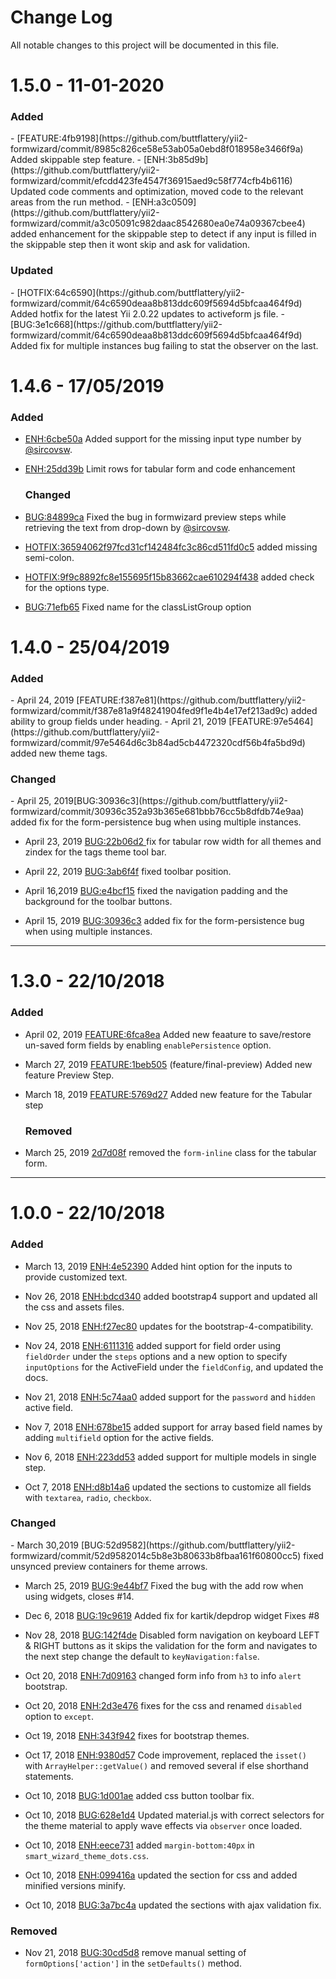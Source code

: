 <h1>Change Log</h1>
All notable changes to this project will be documented in this file.

<h1>1.5.0 - 11-01-2020</h1>

<h3>Added</h3>
- [FEATURE:4fb9198](https://github.com/buttflattery/yii2-formwizard/commit/8985c826ce58e53ab05a0ebd8f018958e3466f9a) Added skippable step feature.
- [ENH:3b85d9b](https://github.com/buttflattery/yii2-formwizard/commit/efcdd423fe4547f36915aed9c58f774cfb4b6116) Updated code comments and optimization, moved code to the relevant areas from the run method.
- [ENH:a3c0509](https://github.com/buttflattery/yii2-formwizard/commit/a3c05091c982daac8542680ea0e74a09367cbee4) added enhancement for the skippable step to detect if any input is filled in the skippable step then it wont skip and ask for validation.

<h3>Updated</h3>
- [HOTFIX:64c6590](https://github.com/buttflattery/yii2-formwizard/commit/64c6590deaa8b813ddc609f5694d5bfcaa464f9d) Added hotfix for the latest Yii 2.0.22 updates to activeform js file.
- [BUG:3e1c668](https://github.com/buttflattery/yii2-formwizard/commit/64c6590deaa8b813ddc609f5694d5bfcaa464f9d) Added fix for multiple instances bug failing to stat the observer on the last.



<h1>1.4.6 - 17/05/2019</h1>

<h3>Added</h3>

- [ENH:6cbe50a](https://github.com/buttflattery/yii2-formwizard/commit/6cbe50ae60137cb31c4e6d4c541d1b24850a2b5d) Added support for the missing input type number by [@sircovsw](https://github.com/sircovsw).
- [ENH:25dd39b]() Limit rows for tabular form and code enhancement

  <h3>Changed</h3>

- [BUG:84899ca](https://github.com/buttflattery/yii2-formwizard/commit/84899ca84f9efabae9df6482ada79ca0e34f92fb) Fixed the bug in formwizard preview steps while retrieving the text from drop-down by [@sircovsw](https://github.com/sircovsw).
- [HOTFIX:36594062f97fcd31cf142484fc3c86cd511fd0c5](https://github.com/buttflattery/yii2-formwizard/commit/36594062f97fcd31cf142484fc3c86cd511fd0c5) added missing semi-colon.
- [HOTFIX:9f9c8892fc8e155695f15b83662cae610294f438](https://github.com/buttflattery/yii2-formwizard/commit/9f9c8892fc8e155695f15b83662cae610294f438) added check for the options type.
- [BUG:71efb65]() Fixed name for the classListGroup option

<h1>1.4.0 - 25/04/2019</h1>

<h3>Added</h3>
- April 24, 2019 [FEATURE:f387e81](https://github.com/buttflattery/yii2-formwizard/commit/f387e81a9f48241904fed9f1e4b4e17ef213ad9c) added ability to group fields under heading.
- April 21, 2019 [FEATURE:97e5464](https://github.com/buttflattery/yii2-formwizard/commit/97e5464d6c3b84ad5cb4472320cdf56b4fa5bd9d) added new theme tags.

<h3>Changed </h3>
- April 25, 2019[BUG:30936c3](https://github.com/buttflattery/yii2-formwizard/commit/30936c352a93b365e681bbb76cc5b8dfdb74e9aa) added fix for the form-persistence bug when using multiple instances.

- April 23, 2019 [BUG:22b06d2 ](https://github.com/buttflattery/yii2-formwizard/commit/22b06d2cb6eb0c233ca82f4864f21de0e19d86f7) fix for tabular row width for all themes and zindex for the tags theme tool bar.

- April 22, 2019 [BUG:3ab6f4f](https://github.com/buttflattery/yii2-formwizard/commit/3ab6f4f7d6ebd721c6834f6d5a26e802fa919e19) fixed toolbar position.

- April 16,2019 [BUG:e4bcf15](https://github.com/buttflattery/yii2-formwizard/commit/e4bcf154b51c8e3cbac9c8f962b23c767e7f9111) fixed the navigation padding and the background for the toolbar buttons.

- April 15, 2019 [BUG:30936c3](https://github.com/buttflattery/yii2-formwizard/commit/30936c352a93b365e681bbb76cc5b8dfdb74e9aa) added fix for the form-persistence bug when using multiple instances.

---

<h1>1.3.0 - 22/10/2018</h1>

<h3>Added</h3>

- April 02, 2019 [FEATURE:6fca8ea](https://github.com/buttflattery/yii2-formwizard/commit/6fca8ea9a29de0da9c4c3c14a8e291a47566615b) Added new feaature to save/restore un-saved form fields by enabling `enablePersistence` option.

- March 27, 2019 [FEATURE:1beb505](https://github.com/buttflattery/yii2-formwizard/commit/1beb5050f8fbaa8d8b8cb6af89cc8cb8de20fe7d) (feature/final-preview) Added new feature Preview Step.
- March 18, 2019 [FEATURE:5769d27](https://github.com/buttflattery/yii2-formwizard/commit/5769d27fc9059cf4d7d5f7348d0a67213678c8c9) Added new feature for the Tabular step

  <h3>Removed</h3>

- March 25, 2019 [2d7d08f](https://github.com/buttflattery/yii2-formwizard/commit/2d7d08f5aa6a6489a57e30a87baaa67e3225b29f) removed the `form-inline` class for the tabular form.

---

<h1>1.0.0 - 22/10/2018</h1>

<h3>Added</h3>

- March 13, 2019 [ENH:4e52390](https://github.com/buttflattery/yii2-formwizard/commit/4e523900e3f5312a1bc72e7561b5b43a731f1fb3) Added hint option for the inputs to provide customized text.

- Nov 26, 2018 [ENH:bdcd340](https://github.com/buttflattery/yii2-formwizard/commit/bdcd34097f19ce9b37dfa63c065366c5ae3b3a52) added bootstrap4 support and updated all the css and assets files.

- Nov 25, 2018 [ENH:f27ec80](https://github.com/buttflattery/yii2-formwizard/commit/f27ec80b8f2f2b40200a9eb1b0ecda8e9e20b884) updates for the bootstrap-4-compatibility.

- Nov 24, 2018 [ENH:6111316](https://github.com/buttflattery/yii2-formwizard/commit/61113161729a4ed1aa0aebd75dd1a8359ccfc789) added support for field order using `fieldOrder` under the `steps` options and a new option to specify `inputOptions` for the ActiveField under the `fieldConfig`, and updated the docs.

- Nov 21, 2018 [ENH:5c74aa0](https://github.com/buttflattery/yii2-formwizard/commit/5c74aa069eb37947777e4fa3f43e359173e1b652) added support for the `password` and `hidden` active field.

- Nov 7, 2018 [ENH:678be15](https://github.com/buttflattery/yii2-formwizard/commit/678be15d4a8be813653cf8a29dc8a05715e11ede) added support for array based field names by adding `multifield` option for the active fields.

- Nov 6, 2018 [ENH:223dd53](https://github.com/buttflattery/yii2-formwizard/commit/223dd5379b1c34aeed41e0facd9b4259e5bd0c18) added support for multiple models in single step.

- Oct 7, 2018 [ENH:d8b14a6](https://github.com/buttflattery/yii2-formwizard/commit/d8b14a6de252bb0ff6e48963e2ecebdfbbeb9adf) updated the sections to customize all fields with `textarea`, `radio`, `checkbox`.

<h3>Changed</h3>
- March 30,2019 [BUG:52d9582](https://github.com/buttflattery/yii2-formwizard/commit/52d9582014c5b8e3b80633b8fbaa161f60800cc5) fixed unsynced preview containers for theme arrows.

- March 25, 2019 [BUG:9e44bf7](https://github.com/buttflattery/yii2-formwizard/commit/9e44bf7805f7c78f7a33d746a1d42bf736bfbdd6) Fixed the bug with the add row when using widgets, closes #14.

- Dec 6, 2018 [BUG:19c9619](https://github.com/buttflattery/yii2-formwizard/commit/19c96197bceb3767d4e9623897bd1f20ee3de02b) Added fix for kartik/depdrop widget Fixes #8

- Nov 28, 2018 [BUG:142f4de](https://github.com/buttflattery/yii2-formwizard/commit/142f4de15aa8cfcdd55997dca3cfead295bcbd0a) Disabled form navigation on keyboard LEFT & RIGHT buttons as it skips the validation for the form and navigates to the next step change the default to `keyNavigation:false`.

- Oct 20, 2018 [ENH:7d09163](https://github.com/buttflattery/yii2-formwizard/commit/7d091630424e171d7f2ce61d8fc0a4e81adf085a) changed form info from `h3` to info `alert` bootstrap.

- Oct 20, 2018 [ENH:2d3e476](https://github.com/buttflattery/yii2-formwizard/commit/2d3e4767b50422a0c80978ad8d996e7ef7d0ae9e) fixes for the css and renamed `disabled` option to `except`.

- Oct 19, 2018 [ENH:343f942](https://github.com/buttflattery/yii2-formwizard/commit/343f942728cdbebb1ee93e915cb6f8c1325bd710) fixes for bootstrap themes.

- Oct 17, 2018 [ENH:9380d57](https://github.com/buttflattery/yii2-formwizard/commit/9380d575f23f55de76a625feb45345dc9acc9590) Code improvement, replaced the `isset()` with `ArrayHelper::getValue()` and removed several if else shorthand statements.

- Oct 10, 2018 [BUG:1d001ae](https://github.com/buttflattery/yii2-formwizard/commit/1d001aee91f8dbed7df04cf2ce4cfa38f773f1ea) added css button toolbar fix.

- Oct 10, 2018 [BUG:628e1d4](https://github.com/buttflattery/yii2-formwizard/commit/628e1d4b1b20e05bfc52c4ec0669953da3f727d3) Updated material.js with correct selectors for the theme material to apply wave effects via `observer` once loaded.

- Oct 10, 2018 [ENH:eece731](https://github.com/buttflattery/yii2-formwizard/commit/eece731284d336061eea6efb422043a03c46b9c1) added `margin-bottom:40px` in `smart_wizard_theme_dots.css`.

- Oct 10, 2018 [ENH:099416a](https://github.com/buttflattery/yii2-formwizard/commit/099416a43d50d38cb61b8661d070ca9a9761ad09) updated the section for css and added minified versions minify.

- Oct 10, 2018 [BUG:3a7bc4a](https://github.com/buttflattery/yii2-formwizard/commit/3a7bc4aefc50e0be2b597b5ffa233c55c5aa4b97) updated the sections with ajax validation fix.

<h3>Removed</h3>

- Nov 21, 2018 [BUG:30cd5d8](https://github.com/buttflattery/yii2-formwizard/commit/30cd5d85dc135084011b3e61407c940962a6ce95) remove manual setting of `formOptions['action']` in the `setDefaults()` method.
